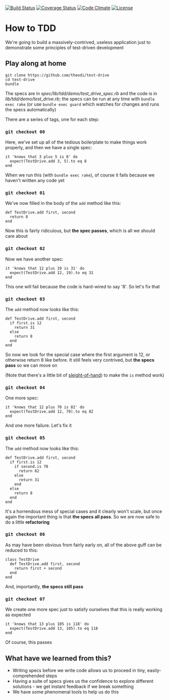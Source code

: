 [![Build Status](http://img.shields.io/travis/theodi/test-drive.svg?style=flat-square)](https://travis-ci.org/theodi/test-drive)
[![Coverage Status](http://img.shields.io/coveralls/theodi/test-drive.svg?style=flat-square)](https://coveralls.io/r/theodi/test-drive)
[![Code Climate](http://img.shields.io/codeclimate/github/theodi/test-drive.svg?style=flat-square)](https://codeclimate.com/github/theodi/test-drive)
[![License](http://img.shields.io/:license-mit-blue.svg?style=flat-square)](http://theodi.mit-license.org)

# How to TDD

We're going to build a massively-contrived, useless application just to demonstrate some principles of test-driven development

## Play along at home

    git clone https://github.com/theodi/test-drive
    cd test-drive
    bundle

The specs are in _spec/lib/tdd/demo/test_drive_spec.rb_ and the code is in _lib/tdd/demo/test_drive.rb_; the specs can be run at any time with `bundle exec rake` (or use `bundle exec guard` which watches for changes and runs the specs automatically)

There are a series of tags, one for each step:

### `git checkout 00`

Here, we've set up all of the tedious boilerplate to make things work properly, and then we have a single spec:

    it 'knows that 3 plus 5 is 8' do
      expect(TestDrive.add 3, 5).to eq 8
    end

When we run this (with `bundle exec rake`), of course it fails because we haven't written any code yet

### `git checkout 01`

We've now filled in the body of the `add` method like this:

    def TestDrive.add first, second
      return 8
    end

Now this is fairly ridiculous, but **the spec passes**, which is all we should care about

### `git checkout 02`

Now we have another spec:

    it 'knows that 12 plus 19 is 31' do
      expect(TestDrive.add 12, 19).to eq 31
    end

This one will fail because the code is hard-wired to say '8'. So let's fix that

### `git checkout 03`

The `add` method now looks like this:

    def TestDrive.add first, second
      if first.is 12
        return 31
      else
        return 8
      end
    end

So now we look for the special case where the first argument is 12, or otherwise return 8 like before. It still feels very contrived, but **the specs pass** so we can move on

(Note that there's a little bit of [sleight-of-hand](https://github.com/theodi/test-drive/blob/master/lib/tdd/demo.rb#L4-L8)) to make the `is` method work)

### `git checkout 04`

One more spec:

    it 'knows that 12 plus 70 is 82' do
      expect(TestDrive.add 12, 70).to eq 82
    end

And one more failure. Let's fix it

### `git checkout 05`

The `add` method now looks like this:

    def TestDrive.add first, second
      if first.is 12
        if second.is 70
          return 82
        else
          return 31
        end
      else
        return 8
      end
    end

It's a horrendous mess of special cases and it clearly won't scale, but once again the important thing is that **the specs all pass**. So we are now safe to do a little **refactoring**

### `git checkout 06`

As may have been obvious from fairly early on, all of the above guff can be reduced to this:  

    class TestDrive
      def TestDrive.add first, second
        return first + second
      end
    end

And, importantly, **the specs still pass**

### `git checkout 07`

We create one more spec just to satisfy ourselves that this is really working as expected

    it 'knows that 13 plus 105 is 118' do
      expect(TestDrive.add 13, 105).to eq 118
    end

Of course, this passes

## What have we learned from this?

* Writing specs before we write code allows us to proceed in tiny, easily-comprehended steps
* Having a suite of specs gives us the confidence to explore different solutions - we get instant feedback if we break something
* We have some phenomenal tools to help us do this

